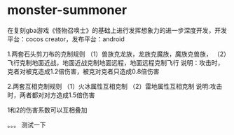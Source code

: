 # monster-summoner
在复刻gba游戏《怪物召唤士》的基础上进行发挥想象力的进一步深度开发，开发平台：cocos creator，发布平台：android

1.两套石头剪刀布的克制规则
（1）兽族克龙族，龙族克魔族，魔族克兽族，
（2）飞行克制地面近战，地面近战克制地面远程，地面远程克制飞行
说明：攻击时，克者对被克造成1.2倍伤害，被克对克者只造成0.8倍伤害

2.两套互相克制规则
（1）火冰属性互相克制
（2）雷地属性互相克制
说明:攻击时，两者都对对方造成1.5倍伤害

1和2的伤害系数可以互相叠加

。。。
测试一下
